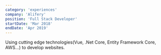 ```yaml
---
category: 'experiences'
company: 'Alifery'
position: 'Full Stack Developer'
startDate: 'Mar 2018'
endDate: 'Apr 2019'
---
```


Using cutting edge technologies(Vue, .Net Core, Entity Framework Core, AWS...) to develop websites.
